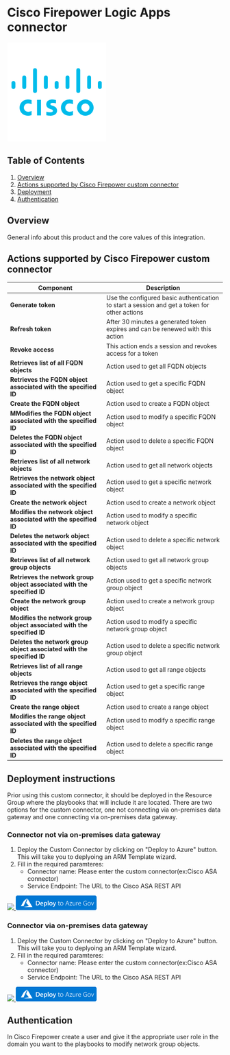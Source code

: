 # Cisco Firepower Logic Apps connector

![Cisco Firepower](../Images/CiscoFirepowerCustomConnector.png)<br>
## Table of Contents

1. [Overview](#overview)
1. [Actions supported by Cisco Firepower custom connector](#actions)
1. [Deployment](#deployment)
1. [Authentication](#Authentication)

<a name="overview"></a>

## Overview
General info about this product and the core values of this integration. <br>


<a name="actions"></a>

## Actions supported by Cisco Firepower custom connector

| Component | Description |
| --------- | -------------- |
| **Generate token** | Use the configured basic authentication to start a session and get a token for other actions |
| **Refresh token** | After 30 minutes a generated token expires and can be renewed with this action |
| **Revoke access** | This action ends a session and revokes access for a token |
| **Retrieves list of all FQDN objects** | Action used to get all FQDN objects |
| **Retrieves the FQDN object associated with the specified ID** | Action used to get a specific FQDN object |
| **Create the FQDN object** | Action used to create a FQDN object |
| **MModifies the FQDN object associated with the specified ID** | Action used to modify a specific FQDN object |
| **Deletes the FQDN object associated with the specified ID** | Action used to delete a specific FQDN object |
| **Retrieves list of all network objects** | Action used to get all network objects |
| **Retrieves the network object associated with the specified ID** | Action used to get a specific network object |
| **Create the network object** | Action used to create a network object |
| **Modifies the network object associated with the specified ID** | Action used to modify a specific network object |
| **Deletes the network object associated with the specified ID** | Action used to delete a specific network object |
| **Retrieves list of all network group objects** | Action used to get all network group objects |
| **Retrieves the network group object associated with the specified ID** | Action used to get a specific network group object |
| **Create the network group object** | Action used to create a network group object |
| **Modifies the network group object associated with the specified ID** | Action used to modify a specific network group object |
| **Deletes the network group object associated with the specified ID** | Action used to delete a specific network group object |
| **Retrieves list of all range objects** | Action used to get all range objects |
| **Retrieves the range object associated with the specified ID** | Action used to get a specific range object |
| **Create the range object** | Action used to create a range object |
| **Modifies the range object associated with the specified ID** | Action used to modify a specific range object |
| **Deletes the range object associated with the specified ID** | Action used to delete a specific range object |


<a name="deployment"></a>

## Deployment instructions 
Prior using this custom connector, it should be deployed in the Resource Group where the playbooks that will include it are located. There are two options for the custom connector, one not connecting via on-premises data gateway and one connecting via on-premises data gateway.
<br>

### Connector **not** via on-premises data gateway
1. Deploy the Custom Connector by clicking on "Deploy to Azure" button. This will take you to deplyoing an ARM Template wizard.
2. Fill in the required paramteres:
    * Connector name: Please enter the custom connector(ex:Cisco ASA connector)
    * Service Endpoint: The URL to the Cisco ASA REST API

<a href="https://portal.azure.com/#create/Microsoft.Template/uri/https%3A%2F%2Fraw.githubusercontent.com%2Flaurens1984%2FAzure-Sentinel%2Ffeature%2FCiscoFirepowerConnector%2FPlaybooks%2FCiscoFirepowerConnector%2FCiscoFirepower%20custom%20connector%2Fazuredeploy.json" target="_blank">
    <img src="https://aka.ms/deploytoazurebutton"/>
</a>

<a href="https://portal.azure.us/#create/Microsoft.Template/uri/https%3A%2F%2Fraw.githubusercontent.com%2Flaurens1984%2FAzure-Sentinel%2Ffeature%2FCiscoFirepowerConnector%2FPlaybooks%2FCiscoFirepowerConnector%2FCiscoFirepower%20custom%20connector%2Fazuredeploy.json" target="_blank">
   <img src="https://raw.githubusercontent.com/Azure/azure-quickstart-templates/master/1-CONTRIBUTION-GUIDE/images/deploytoazuregov.png"/>    
</a>

### Connector via on-premises data gateway
1. Deploy the Custom Connector by clicking on "Deploy to Azure" button. This will take you to deplyoing an ARM Template wizard.
2. Fill in the required paramteres:
    * Connector name: Please enter the custom connector(ex:Cisco ASA connector)
    * Service Endpoint: The URL to the Cisco ASA REST API

<a href="https://portal.azure.com/#create/Microsoft.Template/uri/https%3A%2F%2Fraw.githubusercontent.com%2Flaurens1984%2FAzure-Sentinel%2Ffeature%2FCiscoFirepowerConnector%2FPlaybooks%2FCiscoFirepowerConnector%2FCiscoFirepower%20custom%20connector%2Fazuredeploy-gateway.json" target="_blank">
    <img src="https://aka.ms/deploytoazurebutton"/>
</a>

<a href="https://portal.azure.us/#create/Microsoft.Template/uri/https%3A%2F%2Fraw.githubusercontent.com%2Flaurens1984%2FAzure-Sentinel%2Ffeature%2FCiscoFirepowerConnector%2FPlaybooks%2FCiscoFirepowerConnector%2FCiscoFirepower%20custom%20connector%2Fazuredeploy-gateway.json" target="_blank">
   <img src="https://raw.githubusercontent.com/Azure/azure-quickstart-templates/master/1-CONTRIBUTION-GUIDE/images/deploytoazuregov.png"/>    
</a>


<a name="authentication"></a>

## Authentication
In Cisco Firepower create a user and give it the appropriate user role in the domain you want to the playbooks to modify network group objects.
